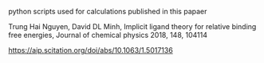 
python scripts used for calculations published in this papaer

Trung Hai Nguyen, David DL Minh, Implicit ligand theory for relative binding free energies, Journal of chemical physics 2018, 148, 104114

https://aip.scitation.org/doi/abs/10.1063/1.5017136


